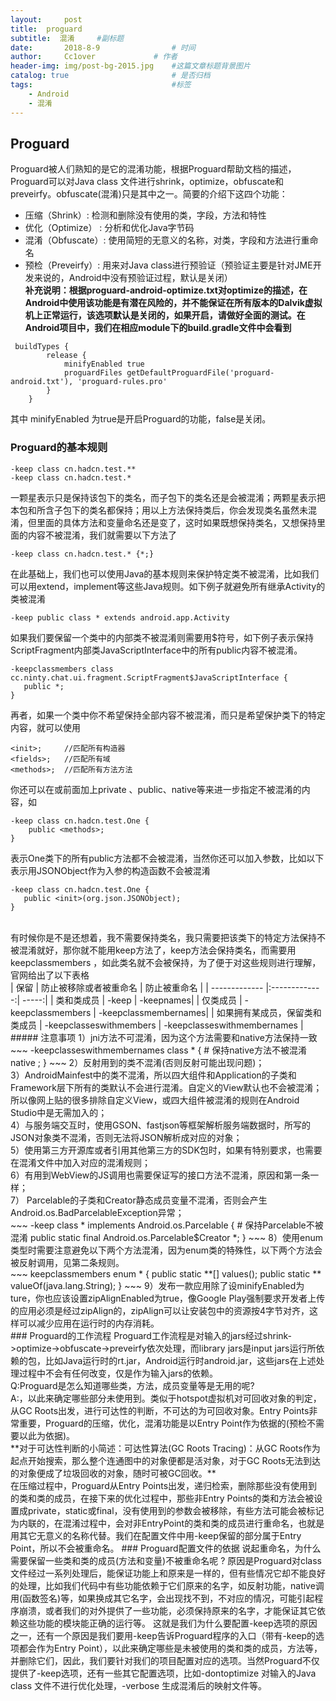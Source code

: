 ```yaml
---
layout:     post   				    
title:  proguard				 
subtitle:  混淆     #副标题
date:       2018-8-9			   	# 时间
author:     Cc1over				# 作者
header-img: img/post-bg-2015.jpg 	#这篇文章标题背景图片
catalog: true 						# 是否归档
tags:								#标签
    - Android
    - 混淆
---
```


## Proguard
Proguard被人们熟知的是它的混淆功能，根据Proguard帮助文档的描述，Proguard可以对Java class 文件进行shrink，optimize，obfuscate和preveirfy。obfuscate(混淆)只是其中之一。简要的介绍下这四个功能：
* 压缩（Shrink）: 检测和删除没有使用的类，字段，方法和特性
* 优化（Optimize） : 分析和优化Java字节码
* 混淆（Obfuscate）: 使用简短的无意义的名称，对类，字段和方法进行重命名
* 预检（Preveirfy）: 用来对Java class进行预验证（预验证主要是针对JME开发来说的，Android中没有预验证过程，默认是关闭）<br>
**补充说明：根据proguard-android-optimize.txt对optimize的描述，在Android中使用该功能是有潜在风险的，并不能保证在所有版本的Dalvik虚拟机上正常运行，该选项默认是关闭的，如果开启，请做好全面的测试。在Android项目中，我们在相应module下的build.gradle文件中会看到**<br>
~~~
 buildTypes {
        release {
            minifyEnabled true
            proguardFiles getDefaultProguardFile('proguard-android.txt'), 'proguard-rules.pro'
        }
    }
~~~
其中 minifyEnabled 为true是开启Proguard的功能，false是关闭。
### Proguard的基本规则
~~~
-keep class cn.hadcn.test.**
-keep class cn.hadcn.test.*
~~~
一颗星表示只是保持该包下的类名，而子包下的类名还是会被混淆；两颗星表示把本包和所含子包下的类名都保持；用以上方法保持类后，你会发现类名虽然未混淆，但里面的具体方法和变量命名还是变了，这时如果既想保持类名，又想保持里面的内容不被混淆，我们就需要以下方法了
~~~
-keep class cn.hadcn.test.* {*;}
~~~
在此基础上，我们也可以使用Java的基本规则来保护特定类不被混淆，比如我们可以用extend，implement等这些Java规则。如下例子就避免所有继承Activity的类被混淆
~~~
-keep public class * extends android.app.Activity
~~~
如果我们要保留一个类中的内部类不被混淆则需要用$符号，如下例子表示保持ScriptFragment内部类JavaScriptInterface中的所有public内容不被混淆。
~~~
-keepclassmembers class cc.ninty.chat.ui.fragment.ScriptFragment$JavaScriptInterface {
   public *;
}
~~~
再者，如果一个类中你不希望保持全部内容不被混淆，而只是希望保护类下的特定内容，就可以使用
~~~
<init>;     //匹配所有构造器
<fields>;   //匹配所有域
<methods>;  //匹配所有方法方法
~~~
你还可以在<fields>或<methods>前面加上private 、public、native等来进一步指定不被混淆的内容，如
~~~
-keep class cn.hadcn.test.One {
    public <methods>;
}
~~~
表示One类下的所有public方法都不会被混淆，当然你还可以加入参数，比如以下表示用JSONObject作为入参的构造函数不会被混淆
~~~
-keep class cn.hadcn.test.One {
   public <init>(org.json.JSONObject);
}
~~~
<br>
有时候你是不是还想着，我不需要保持类名，我只需要把该类下的特定方法保持不被混淆就好，那你就不能用keep方法了，keep方法会保持类名，而需要用keepclassmembers ，如此类名就不会被保持，为了便于对这些规则进行理解，官网给出了以下表格<br>
| 保留       | 防止被移除或者被重命名          | 防止被重命名  |
| ------------- |:-------------:| -----:|
| 类和类成员      | -keep              | -keepnames|
| 仅类成员        | -keepclassmembers |  	-keepclassmembernames|
| 如果拥有某成员，保留类和类成员 | -keepclasseswithmembers     | -keepclasseswithmembernames |<br>
##### 注意事项
1）jni方法不可混淆，因为这个方法需要和native方法保持一致
~~~
-keepclasseswithmembernames class * { # 保持native方法不被混淆    
    native <methods>;
}
~~~
2）反射用到的类不混淆(否则反射可能出现问题)；<br>
3）AndroidMainfest中的类不混淆，所以四大组件和Application的子类和Framework层下所有的类默认不会进行混淆。自定义的View默认也不会被混淆；所以像网上贴的很多排除自定义View，或四大组件被混淆的规则在Android Studio中是无需加入的；<br>
4）与服务端交互时，使用GSON、fastjson等框架解析服务端数据时，所写的JSON对象类不混淆，否则无法将JSON解析成对应的对象；<br>
5）使用第三方开源库或者引用其他第三方的SDK包时，如果有特别要求，也需要在混淆文件中加入对应的混淆规则；<br>
6）有用到WebView的JS调用也需要保证写的接口方法不混淆，原因和第一条一样；<br>
7） Parcelable的子类和Creator静态成员变量不混淆，否则会产生Android.os.BadParcelableException异常；<br>
~~~
-keep class * implements Android.os.Parcelable { # 保持Parcelable不被混淆           
    public static final Android.os.Parcelable$Creator *;
}
~~~
8）使用enum类型时需要注意避免以下两个方法混淆，因为enum类的特殊性，以下两个方法会被反射调用，见第二条规则。<br>
~~~
 keepclassmembers enum * {  
    public static **[] values();  
    public static ** valueOf(java.lang.String);  
}
~~~
9）发布一款应用除了设minifyEnabled为ture，你也应该设置zipAlignEnabled为true，像Google Play强制要求开发者上传的应用必须是经过zipAlign的，zipAlign可以让安装包中的资源按4字节对齐，这样可以减少应用在运行时的内存消耗。<br>
### Proguard的工作流程
Proguard工作流程是对输入的jars经过shrink->optimize->obfuscate->preveirfy依次处理，而library jars是input jars运行所依赖的包，比如Java运行时的rt.jar，Android运行时android.jar，这些jars在上述处理过程中不会有任何改变，仅是作为输入jars的依赖。<br>
Q:Proguard是怎么知道哪些类，方法，成员变量等是无用的呢?<br>
A:，以此来确定哪些部分未使用到。类似于hotspot虚拟机对可回收对象的判定，从GC Roots出发，进行可达性的判断，不可达的为可回收对象。Entry Points非常重要，Proguard的压缩，优化，混淆功能是以Entry Point作为依据的(预检不需要以此为依据)。<br>
**对于可达性判断的小简述：可达性算法(GC Roots Tracing)：从GC Roots作为起点开始搜索，那么整个连通图中的对象便都是活对象，对于GC Roots无法到达的对象便成了垃圾回收的对象，随时可被GC回收。**<br>
在压缩过程中，Proguard从Entry Points出发，递归检索，删除那些没有使用到的类和类的成员，在接下来的优化过程中，那些非Entry Points的类和方法会被设置成private，static或final，没有使用到的参数会被移除，有些方法可能会被标记为内联的，在混淆过程中，会对非EntryPoint的类和类的成员进行重命名，也就是用其它无意义的名称代替。我们在配置文件中用-keep保留的部分属于Entry Point，所以不会被重命名。
### Proguard配置文件的依据
说起重命名，为什么需要保留一些类和类的成员(方法和变量)不被重命名呢 ? 原因是Proguard对class文件经过一系列处理后，能保证功能上和原来是一样的，但有些情况它却不能良好的处理，比如我们代码中有些功能依赖于它们原来的名字，如反射功能，native调用(函数签名)等，如果换成其它名字，会出现找不到，不对应的情况，可能引起程序崩溃，或者我们的对外提供了一些功能，必须保持原来的名字，才能保证其它依赖这些功能的模块能正确的运行等。
这就是我们为什么要配置-keep选项的原因之一，还有一个原因是我们要用-keep告诉Proguard程序的入口（带有-keep的选项都会作为Entry Point），以此来确定哪些是未被使用的类和类的成员，方法等，并删除它们，因此，我们要针对我们的项目配置对应的选项。当然Proguard不仅提供了-keep选项，还有一些其它配置选项，比如-dontoptimize 对输入的Java class 文件不进行优化处理，-verbose 生成混淆后的映射文件等。